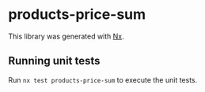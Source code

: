 # products-price-sum

This library was generated with [Nx](https://nx.dev).

## Running unit tests

Run `nx test products-price-sum` to execute the unit tests.
